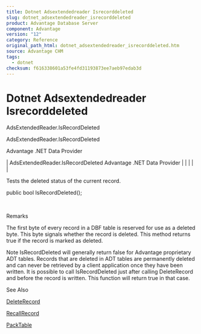 ```yaml
---
title: Dotnet Adsextendedreader Isrecorddeleted
slug: dotnet_adsextendedreader_isrecorddeleted
product: Advantage Database Server
component: Advantage
version: "12"
category: Reference
original_path_html: dotnet_adsextendedreader_isrecorddeleted.htm
source: Advantage CHM
tags:
  - dotnet
checksum: f616338601a53fe4fd31193873ee7aeb97edab3d
---
```


# Dotnet Adsextendedreader Isrecorddeleted

AdsExtendedReader.IsRecordDeleted

AdsExtendedReader.IsRecordDeleted

Advantage .NET Data Provider

| AdsExtendedReader.IsRecordDeleted  Advantage .NET Data Provider |  |  |  |  |

Tests the deleted status of the current record.

public bool IsRecordDeleted();

 

Remarks

The first byte of every record in a DBF table is reserved for use as a deleted byte. This byte signals whether the record is deleted. This method returns true if the record is marked as deleted.

Note IsRecordDeleted will generally return false for Advantage proprietary ADT tables. Records that are deleted in ADT tables are permanently deleted and can never be retrieved by a client application once they have been written. It is possible to call IsRecordDeleted just after calling DeleteRecord and before the record is written. This function will return true in that case.

See Also

[DeleteRecord](dotnet_adsextendedreader_deleterecord.md)

[RecallRecord](dotnet_adsextendedreader_recallrecord.md)

[PackTable](dotnet_adsextendedreader_packtable.md)
